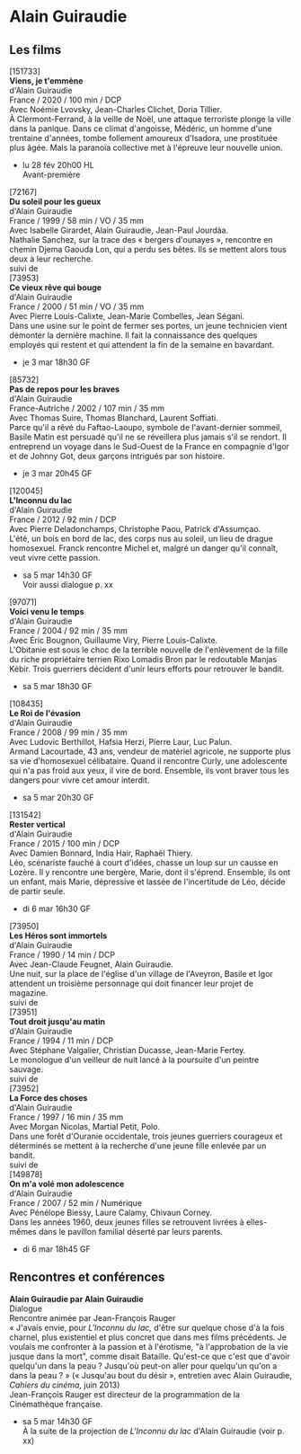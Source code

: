 # Alain Guiraudie

## Les films

[151733]  
**Viens, je t'emmène**  
d'Alain Guiraudie  
France / 2020 / 100 min / DCP  
Avec Noémie Lvovsky, Jean-Charles Clichet, Doria Tillier.  
À Clermont-Ferrand, à la veille de Noël, une attaque terroriste plonge la ville dans la panique. Dans ce climat d'angoisse, Médéric, un homme d'une trentaine d'années, tombe follement amoureux d'Isadora, une prostituée plus âgée. Mais la paranoïa collective met à l'épreuve leur nouvelle union.

- lu 28 fév 20h00 HL  
Avant-première

[72167]  
**Du soleil pour les gueux**  
d'Alain Guiraudie  
France / 1999 / 58 min / VO / 35 mm  
Avec Isabelle Girardet, Alain Guiraudie, Jean-Paul Jourdàa.  
Nathalie Sanchez, sur la trace des « bergers d'ounayes », rencontre en chemin Djema Gaouda Lon, qui a perdu ses bêtes. Ils se mettent alors tous deux à leur recherche.  
suivi de  
[73953]  
**Ce vieux rêve qui bouge**  
d'Alain Guiraudie  
France / 2000 / 51 min / VO / 35 mm  
Avec Pierre Louis-Calixte, Jean-Marie Combelles, Jean Ségani.  
Dans une usine sur le point de fermer ses portes, un jeune technicien vient démonter la dernière machine. Il fait la connaissance des quelques employés qui restent et qui attendent la fin de la semaine en bavardant.

- je 3 mar 18h30 GF

[85732]  
**Pas de repos pour les braves**  
d'Alain Guiraudie  
France-Autriche / 2002 / 107 min / 35 mm  
Avec Thomas Suire, Thomas Blanchard, Laurent Soffiati.  
Parce qu'il a rêvé du Faftao-Laoupo, symbole de l'avant-dernier sommeil, Basile Matin est persuadé qu'il ne se réveillera plus jamais s'il se rendort. Il entreprend un voyage dans le Sud-Ouest de la France en compagnie d'Igor et de Johnny Got, deux garçons intrigués par son histoire.

- je 3 mar 20h45 GF

[120045]  
**L'Inconnu du lac**  
d'Alain Guiraudie  
France / 2012 / 92 min / DCP  
Avec Pierre Deladonchamps, Christophe Paou, Patrick d'Assumçao.  
L'été, un bois en bord de lac, des corps nus au soleil, un lieu de drague homosexuel. Franck rencontre Michel et, malgré un danger qu'il connaît, veut vivre cette passion.

- sa 5 mar 14h30 GF  
Voir aussi dialogue p. xx

[97071]  
**Voici venu le temps**  
d'Alain Guiraudie  
France / 2004 / 92 min / 35 mm  
Avec Éric Bougnon, Guillaume Viry, Pierre Louis-Calixte.  
L'Obitanie est sous le choc de la terrible nouvelle de l'enlèvement de la fille du riche propriétaire terrien Rixo Lomadis Bron par le redoutable Manjas Kébir. Trois guerriers décident d'unir leurs efforts pour retrouver le bandit.

- sa 5 mar 18h30 GF

[108435]  
**Le Roi de l'évasion**  
d'Alain Guiraudie  
France / 2008 / 99 min / 35 mm  
Avec Ludovic Berthillot, Hafsia Herzi, Pierre Laur, Luc Palun.  
Armand Lacourtade, 43 ans, vendeur de matériel agricole, ne supporte plus sa vie d'homosexuel célibataire. Quand il rencontre Curly, une adolescente qui n'a pas froid aux yeux, il vire de bord. Ensemble, ils vont braver tous les dangers pour vivre cet amour interdit.

- sa 5 mar 20h30 GF

[131542]  
**Rester vertical**  
d'Alain Guiraudie  
France / 2015 / 100 min / DCP  
Avec Damien Bonnard, India Hair, Raphaël Thiery.  
Léo, scénariste fauché à court d'idées, chasse un loup sur un causse en Lozère. Il y rencontre une bergère, Marie, dont il s'éprend. Ensemble, ils ont un enfant, mais Marie, dépressive et lassée de l'incertitude de Léo, décide de partir seule.

- di 6 mar 16h30 GF

[73950]  
**Les Héros sont immortels**  
d'Alain Guiraudie  
France / 1990 / 14 min / DCP  
Avec Jean-Claude Feugnet, Alain Guiraudie.  
Une nuit, sur la place de l'église d'un village de l'Aveyron, Basile et Igor attendent un troisième personnage qui doit financer leur projet de magazine.  
suivi de  
[73951]  
**Tout droit jusqu'au matin**  
d'Alain Guiraudie  
France / 1994 / 11 min / DCP  
Avec Stéphane Valgalier, Christian Ducasse, Jean-Marie Fertey.  
Le monologue d'un veilleur de nuit lancé à la poursuite d'un peintre sauvage.  
suivi de  
[73952]  
**La Force des choses**  
d'Alain Guiraudie  
France / 1997 / 16 min / 35 mm  
Avec Morgan Nicolas, Martial Petit, Polo.  
Dans une forêt d'Ouranie occidentale, trois jeunes guerriers courageux et déterminés se mettent à la recherche d'une jeune fille enlevée par un bandit.  
suivi de  
[149878]  
**On m'a volé mon adolescence**  
d'Alain Guiraudie  
France / 2007 / 52 min / Numérique  
Avec Pénélope Biessy, Laure Calamy, Chivaun Corney.  
Dans les années 1960, deux jeunes filles se retrouvent livrées à elles-mêmes dans le pavillon familial déserté par leurs parents.

- di 6 mar 18h45 GF

## Rencontres et conférences

**Alain Guiraudie par Alain Guiraudie**  
Dialogue  
Rencontre animée par Jean-François Rauger  
« J'avais envie, pour _L'Inconnu du lac,_ d'être sur quelque chose d'à la fois charnel, plus existentiel et plus concret que dans mes films précédents. Je voulais me confronter à la passion et à l'érotisme, "à l'approbation de la vie jusque dans la mort", comme disait Bataille. Qu'est-ce que c'est que d'avoir quelqu'un dans la peau ? Jusqu'où peut-on aller pour quelqu'un qu'on a dans la peau ? » (« Jusqu'au bout du désir », entretien avec Alain Guiraudie, _Cahiers du cinéma_, juin 2013)  
Jean-François Rauger est directeur de la programmation de la Cinémathèque française.

- sa 5 mar 14h30 GF  
À la suite de la projection de _L'Inconnu du lac_ d'Alain Guiraudie (voir p. xx)

